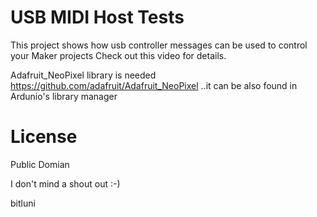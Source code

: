 # USB MIDI Host Tests

This project shows how usb controller messages can be used to control your Maker projects
Check out this video for details.

Adafruit_NeoPixel library is needed https://github.com/adafruit/Adafruit_NeoPixel
..it can be also found in Ardunio's library manager

# License
Public Domian

I don't mind a shout out :-)

bitluni